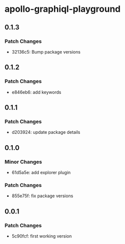 # apollo-graphiql-playground

## 0.1.3

### Patch Changes

- 32136c5: Bump package versions

## 0.1.2

### Patch Changes

- e846eb6: add keywords

## 0.1.1

### Patch Changes

- d203924: update package details

## 0.1.0

### Minor Changes

- 61d5a5e: add explorer plugin

### Patch Changes

- 855e75f: fix package versions

## 0.0.1

### Patch Changes

- 5c90fcf: first working version

